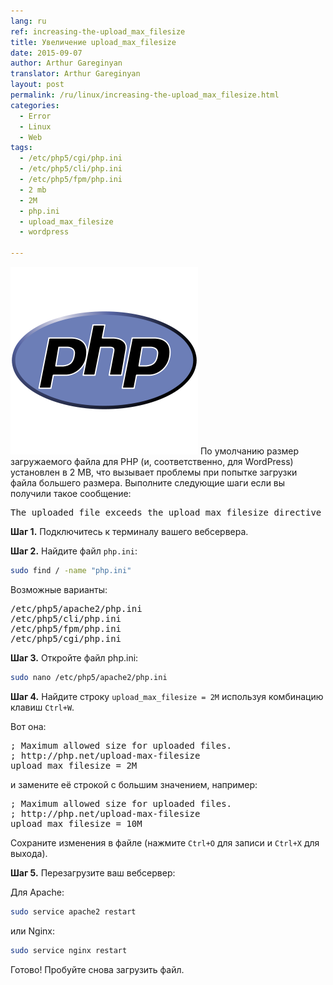 ```yaml
---
lang: ru
ref: increasing-the-upload_max_filesize
title: Увеличение upload_max_filesize
date: 2015-09-07
author: Arthur Gareginyan
translator: Arthur Gareginyan
layout: post
permalink: /ru/linux/increasing-the-upload_max_filesize.html
categories:
  - Error
  - Linux
  - Web
tags:
  - /etc/php5/cgi/php.ini
  - /etc/php5/cli/php.ini
  - /etc/php5/fpm/php.ini
  - 2 mb
  - 2M
  - php.ini
  - upload_max_filesize
  - wordpress

---
```


![thumb](/images/thumbnail/php-logo.png)
По умолчанию размер загружаемого файла для PHP (и, соответственно, для WordPress) установлен в 2 MB, что вызывает проблемы при попытке загрузки файла большего размера. Выполните следующие шаги если вы получили такое сообщение:
<pre>The uploaded file exceeds the upload_max_filesize directive in php.ini</pre>


**Шаг 1.** Подключитесь к терминалу вашего вебсервера.

**Шаг 2.** Найдите файл `php.ini`:

```sh
sudo find / -name "php.ini"
```

Возможные варианты:

<pre>
/etc/php5/apache2/php.ini
/etc/php5/cli/php.ini
/etc/php5/fpm/php.ini
/etc/php5/cgi/php.ini
</pre>

**Шаг 3.** Откройте файл php.ini:

```sh
sudo nano /etc/php5/apache2/php.ini
```

**Шаг 4.** Найдите строку `upload_max_filesize = 2M` используя комбинацию клавиш `Ctrl+W`.

Вот она:

<pre>
; Maximum allowed size for uploaded files.
; http://php.net/upload-max-filesize
upload_max_filesize = 2M
</pre>

и замените её строкой с большим значением, например:

<pre>
; Maximum allowed size for uploaded files.
; http://php.net/upload-max-filesize
upload_max_filesize = 10M
</pre>

Сохраните изменения в файле (нажмите `Ctrl+O` для записи и `Ctrl+X` для выхода).

**Шаг 5.** Перезагрузите ваш вебсервер:

Для Apache:

```sh
sudo service apache2 restart
```

или Nginx:

```sh
sudo service nginx restart
```

Готово! Пробуйте снова загрузить файл.
